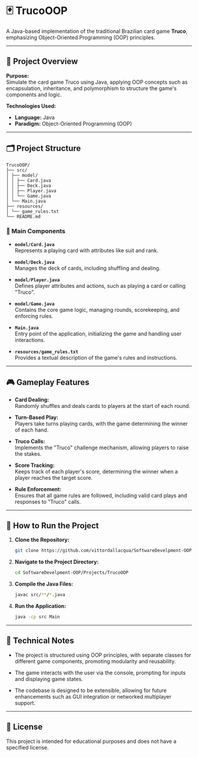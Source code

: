 # 🃏 TrucoOOP

A Java-based implementation of the traditional Brazilian card game **Truco**, emphasizing Object-Oriented Programming (OOP) principles.

---

## 🧩 Project Overview

**Purpose:**  
Simulate the card game Truco using Java, applying OOP concepts such as encapsulation, inheritance, and polymorphism to structure the game's components and logic.

**Technologies Used:**
- **Language:** Java
- **Paradigm:** Object-Oriented Programming (OOP)

---

## 🗂️ Project Structure

```
TrucoOOP/
├── src/
│ ├── model/
│ │ ├── Card.java
│ │ ├── Deck.java
│ │ ├── Player.java
│ │ └── Game.java
│ └── Main.java
├── resources/
│ └── game_rules.txt
└── README.md
```

### 💠 Main Components

- **`model/Card.java`**  
  Represents a playing card with attributes like suit and rank.

- **`model/Deck.java`**  
  Manages the deck of cards, including shuffling and dealing.

- **`model/Player.java`**  
  Defines player attributes and actions, such as playing a card or calling "Truco".

- **`model/Game.java`**  
  Contains the core game logic, managing rounds, scorekeeping, and enforcing rules.

- **`Main.java`**  
  Entry point of the application, initializing the game and handling user interactions.

- **`resources/game_rules.txt`**  
  Provides a textual description of the game's rules and instructions.

---

## 🎮 Gameplay Features

- **Card Dealing:**  
  Randomly shuffles and deals cards to players at the start of each round.

- **Turn-Based Play:**  
  Players take turns playing cards, with the game determining the winner of each hand.

- **Truco Calls:**  
  Implements the "Truco" challenge mechanism, allowing players to raise the stakes.

- **Score Tracking:**  
  Keeps track of each player's score, determining the winner when a player reaches the target score.

- **Rule Enforcement:**  
  Ensures that all game rules are followed, including valid card plays and responses to "Truco" calls.

---

## 🧪 How to Run the Project

1. **Clone the Repository:**
   ```bash
   git clone https://github.com/vittordallacqua/SoftwareDevelpment-OOP.git
   ```

2. **Navigate to the Project Directory:**
   ```bash
   cd SoftwareDevelpment-OOP/Projects/TrucoOOP
   ```

3. **Compile the Java Files:**
   ```bash
   javac src/**/*.java
   ```

4. **Run the Application:**
   ```bash
   java -cp src Main
   ```

---

## 📌 Technical Notes

- The project is structured using OOP principles, with separate classes for different game components, promoting modularity and reusability.

- The game interacts with the user via the console, prompting for inputs and displaying game states.

- The codebase is designed to be extensible, allowing for future enhancements such as GUI integration or networked multiplayer support.

---

## 📎 License

This project is intended for educational purposes and does not have a specified license.

 





